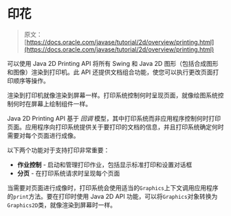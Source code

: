 # 印花

> 原文： [https://docs.oracle.com/javase/tutorial/2d/overview/printing.html](https://docs.oracle.com/javase/tutorial/2d/overview/printing.html)

可以使用 Java 2D Printing API 将所有 Swing 和 Java 2D 图形（包括合成图形和图像）渲染到打印机。此 API 还提供文档组合功能，使您可以执行更改页面打印顺序等操作。

渲染到打印机就像渲染到屏幕一样。打印系统控制何时呈现页面，就像绘图系统控制何时在屏幕上绘制组件一样。

Java 2D Printing API 基于 _回调_ 模型，其中打印系统而非应用程序控制何时打印页面。应用程序向打印系统提供关于要打印的文档的信息，并且打印系统确定何时需要对每个页面进行成像。

以下两个功能对于支持打印非常重要：

*   **作业控制** - 启动和管理打印作业，包括显示标准打印和设置对话框
*   **分页** - 在打印系统请求时呈现每个页面

当需要对页面进行成像时，打印系统会使用适当的`Graphics`上下文调用应用程序的`print`方法。要在打印时使用 Java 2D API 功能，可以将`Graphics`对象转换为`Graphics2D`类，就像渲染到屏幕时一样。